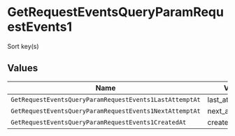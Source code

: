 # GetRequestEventsQueryParamRequestEvents1

Sort key(s)


## Values

| Name                                                    | Value                                                   |
| ------------------------------------------------------- | ------------------------------------------------------- |
| `GetRequestEventsQueryParamRequestEvents1LastAttemptAt` | last_attempt_at                                         |
| `GetRequestEventsQueryParamRequestEvents1NextAttemptAt` | next_attempt_at                                         |
| `GetRequestEventsQueryParamRequestEvents1CreatedAt`     | created_at                                              |